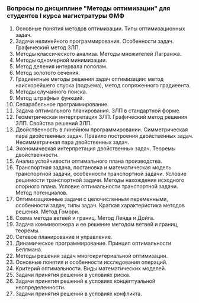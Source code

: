 ### Вопросы по дисциплине "Методы оптимизации" для студентов I курса магистратуры ФМФ

1. Основные понятия методов оптимизации. Типы оптимизационных задач.
2. Задачи нелинейного программирования. Особенности задач. Графический метод ЗЛП.
3. Методы классического анализа. Методы множителей Лагранжа.
4. Методы одномерной минимизации.
5. Метод деления интервала пополам.
6. Метод золотого сечения.
7. Градиентные методы решения задач оптимизации: метод наискорейшего спуска (подъема), метод сопряженного градиеента.
8. Методы случайного поиска.
9. Метод штрафных функций.
10. Сепарабельное программирование.
11. Задача оптимального планирования. ЗЛП в стандартной форме.
12. Геометрическая интерпретация ЗЛП. Графический метод решения ЗЛП. Свойства решений ЗЛП.
13. Двойственность в линейном программировании. Симметрическая пара двойственных задач. Правило построения двойственных задач. Несимметричная пара двойственных задач.
14. Экономическая интерпретация двойственных задач. Теоремы двойственности.
15. Анализ устойчивости оптимального плана производства.
16. Транспортная задача, постановка и математическая модель транспортной задачи, особенности транспортной задачи. Условие решимости транспортной задачи. Методы нахождения исходного опорного плана. Условие оптимальности транспортной задачи. Метод потенциалов.
17. Оптимизационные задачи с целочисленным переменными, особенности задач, типы задач. Краткая характеристика методов решения. Метод Гомори.
18. Схема метода ветвей и границ. Метод Ленда и Дойга.
19. Задача коммивояжера и ее решение методом ветвей и границ, теоремы.
20. Сетевое планирование и управление.
21. Динамическое программирование. Принцип оптимальности Беллмана.
22. Методы решения задач многокритериальной оптимизации.
23. Основные понятия и особенности исследования операций.
24. Критерий оптимальности. Виды математических моделей.
25. Задачи принятия решений в условиях риска.
26. Задачи принятия решений в условиях концептуальной неопределенности.
27. Задачи принятия решений в условиях конфликта.